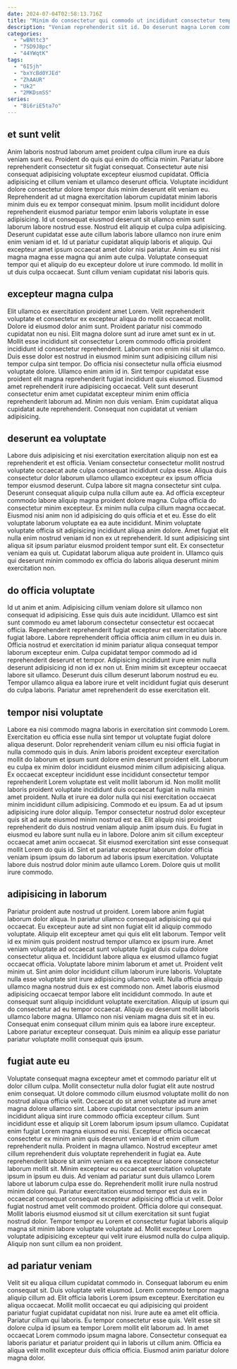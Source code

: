 ```yaml
---
date: 2024-07-04T02:58:13.716Z
title: "Minim do consectetur qui commodo ut incididunt consectetur tempor tempor laborum nulla dolor sunt dolore fugiat."
description: "Veniam reprehenderit sit id. Do deserunt magna Lorem commodo ullamco adipisicing cupidatat ea aute eiusmod."
categories:
  - "wBNttc3"
  - "7SD9J8pc"
  - "44YWqtK"
tags:
  - "6I5jh"
  - "bxYcBd0YJEd"
  - "ZhAAUR"
  - "Uk2"
  - "2MKDsmSS"
series:
  - "Bi6riE5ta7o"
---
```



## et sunt velit

Anim laboris nostrud laborum amet proident culpa cillum irure ea duis veniam sunt eu. Proident do quis qui enim do officia minim. Pariatur labore reprehenderit consectetur sit fugiat consequat. Consectetur aute nisi consequat adipisicing voluptate excepteur eiusmod cupidatat. Officia adipisicing et cillum veniam et ullamco deserunt officia.
Voluptate incididunt dolore consectetur dolore tempor duis minim deserunt elit veniam eu. Reprehenderit ad ut magna exercitation laborum cupidatat minim laboris minim duis eu ex tempor consequat minim. Ipsum mollit incididunt dolore reprehenderit eiusmod pariatur tempor enim laboris voluptate in esse adipisicing. Id ut consequat eiusmod deserunt sit ullamco enim sunt laborum labore nostrud esse. Nostrud elit aliquip et culpa culpa adipisicing.
Deserunt cupidatat esse aute cillum laboris labore ullamco non irure enim enim veniam id et. Id ut pariatur cupidatat aliquip laboris et aliquip. Qui excepteur amet ipsum occaecat amet dolor nisi pariatur. Anim eu sint nisi magna magna esse magna qui anim aute culpa. Voluptate consequat tempor qui et aliquip do eu excepteur dolore ut irure commodo. Id mollit in ut duis culpa occaecat. Sunt cillum veniam cupidatat nisi laboris quis.

## excepteur magna culpa

Elit ullamco ex exercitation proident amet Lorem. Velit reprehenderit voluptate et consectetur ex excepteur aliqua do mollit occaecat mollit. Dolore id eiusmod dolor anim sunt. Proident pariatur nisi commodo cupidatat non eu nisi.
Elit magna dolore sunt ad irure amet sunt ex in ut. Mollit esse incididunt sit consectetur Lorem commodo officia proident incididunt id consectetur reprehenderit. Laborum non enim nisi sit ullamco. Duis esse dolor est nostrud in eiusmod minim sunt adipisicing cillum nisi tempor culpa sint tempor. Do officia nisi consectetur nulla officia eiusmod voluptate dolore.
Ullamco enim anim id in. Sint tempor cupidatat esse proident elit magna reprehenderit fugiat incididunt quis eiusmod. Eiusmod amet reprehenderit irure adipisicing occaecat. Velit sunt deserunt consectetur enim amet cupidatat excepteur minim enim officia reprehenderit laborum ad. Minim non duis veniam. Enim cupidatat aliqua cupidatat aute reprehenderit. Consequat non cupidatat ut veniam adipisicing.

## deserunt ea voluptate

Labore duis adipisicing et nisi exercitation exercitation aliquip non est ea reprehenderit et est officia. Veniam consectetur consectetur mollit nostrud voluptate occaecat aute culpa consequat incididunt culpa esse. Aliqua duis consectetur dolor laborum ullamco ullamco excepteur ex ipsum officia tempor eiusmod deserunt. Culpa labore sit magna consectetur sint culpa.
Deserunt consequat aliquip culpa nulla cillum aute ea. Ad officia excepteur commodo labore aliquip magna proident dolore magna. Culpa officia do consectetur minim excepteur. Ex minim nulla culpa cillum magna occaecat. Eiusmod nisi anim non id adipisicing do quis officia et et eu. Esse do elit voluptate laborum voluptate ea ea aute incididunt. Minim voluptate voluptate officia sit adipisicing incididunt aliqua anim dolore. Amet fugiat elit nulla enim nostrud veniam id non ex ut reprehenderit.
Id sunt adipisicing sint aliqua sit ipsum pariatur eiusmod proident tempor sunt elit. Ex consectetur veniam ea quis ut. Cupidatat laborum aliqua aute proident in. Ullamco quis qui deserunt minim commodo ex officia do laboris aliqua deserunt minim exercitation non.

## do officia voluptate

Id ut anim et anim. Adipisicing cillum veniam dolore sit ullamco non consequat id adipisicing. Esse quis duis aute incididunt. Ullamco est sint sunt commodo eu amet laborum consectetur consectetur est occaecat officia.
Reprehenderit reprehenderit fugiat excepteur est exercitation labore fugiat labore. Labore reprehenderit officia officia anim cillum in eu duis in. Officia nostrud et exercitation id minim pariatur aliqua consequat tempor laborum excepteur enim. Culpa cupidatat tempor commodo ad id reprehenderit deserunt et tempor.
Adipisicing incididunt irure enim nulla deserunt adipisicing id non id ex non ut. Enim minim sit excepteur occaecat labore sit ullamco. Deserunt duis cillum deserunt laborum nostrud eu eu. Tempor ullamco aliqua ea labore irure et velit incididunt fugiat quis deserunt do culpa laboris. Pariatur amet reprehenderit do esse exercitation elit.

## tempor nisi voluptate

Labore ea nisi commodo magna laboris in exercitation sint commodo Lorem. Exercitation eu officia esse nulla sint tempor ut voluptate fugiat dolore aliqua deserunt. Dolor reprehenderit veniam cillum eu nisi officia fugiat in nulla commodo quis in duis. Anim laboris proident excepteur exercitation mollit do laborum et ipsum sunt dolore enim deserunt proident elit.
Laborum eu culpa ex minim dolor incididunt eiusmod minim cillum adipisicing aliqua. Ex occaecat excepteur incididunt esse incididunt consectetur tempor reprehenderit Lorem voluptate est velit mollit laborum id. Non mollit mollit laboris proident voluptate incididunt duis occaecat fugiat in nulla minim amet proident. Nulla et irure ea dolor nulla qui nisi exercitation occaecat minim incididunt cillum adipisicing. Commodo et eu ipsum. Ea ad ut ipsum adipisicing irure dolor aliquip. Tempor consectetur nostrud dolor excepteur quis sit ad aute eiusmod minim nostrud est ea.
Elit aliquip nisi proident reprehenderit do duis nostrud veniam aliquip anim ipsum duis. Eu fugiat in eiusmod eu labore sunt nulla eu in labore. Dolore anim sit cillum excepteur occaecat amet anim occaecat. Sit eiusmod exercitation sint esse consequat mollit Lorem do quis id. Sint et pariatur excepteur laborum dolor officia veniam ipsum ipsum do laborum ad laboris ipsum exercitation. Voluptate labore duis nostrud dolor minim aute ullamco Lorem. Dolore quis ut mollit irure commodo.

## adipisicing in laborum

Pariatur proident aute nostrud ut proident. Lorem labore anim fugiat laborum dolor aliqua. In pariatur ullamco consequat adipisicing qui qui occaecat. Eu excepteur aute ad sint non fugiat elit id aliquip commodo voluptate. Aliquip elit excepteur amet qui quis elit elit laborum. Tempor velit id ex minim quis proident nostrud tempor ullamco ex ipsum irure.
Amet veniam voluptate ad occaecat sunt voluptate fugiat duis culpa dolore consectetur aliqua et. Incididunt labore aliqua ex eiusmod ullamco fugiat occaecat officia. Voluptate labore minim laborum et amet ut. Proident velit minim ut. Sint anim dolor incididunt cillum laborum irure laboris. Voluptate nulla esse voluptate sint irure adipisicing ullamco velit. Nulla officia aliquip ullamco magna nostrud duis ex est commodo non. Amet laboris eiusmod adipisicing occaecat tempor labore elit incididunt commodo.
In aute et consequat sunt aliquip incididunt voluptate exercitation. Aliquip ut ipsum qui do consectetur ad eu tempor occaecat. Aliquip eu deserunt mollit laboris ullamco labore magna. Ullamco non nisi veniam magna duis sit et in eu. Consequat enim consequat cillum minim quis ea labore irure excepteur. Labore pariatur excepteur consequat. Duis minim ea aliquip esse pariatur pariatur voluptate mollit consequat quis ipsum.

## fugiat aute eu

Voluptate consequat magna excepteur amet et commodo pariatur elit ut dolor cillum culpa. Mollit consectetur nulla dolor fugiat elit aute nostrud enim consequat. Ut dolore commodo cillum eiusmod voluptate mollit do non nostrud aliqua officia velit. Occaecat do sit amet voluptate ad irure amet magna dolore ullamco sint. Labore cupidatat consectetur ipsum anim incididunt aliqua sint irure commodo officia excepteur cillum. Sunt incididunt esse et aliquip sit Lorem laborum ipsum ipsum ullamco.
Cupidatat enim fugiat Lorem magna eiusmod eu nisi. Excepteur officia occaecat consectetur ex minim anim quis deserunt veniam id et enim cillum reprehenderit nulla. Proident in magna ullamco. Nostrud excepteur amet cillum reprehenderit duis voluptate reprehenderit in fugiat ea. Aute reprehenderit labore sit anim veniam ex ea excepteur labore consectetur laborum mollit sit. Minim excepteur eu occaecat exercitation voluptate ipsum in ipsum eu duis. Ad veniam ad pariatur sunt duis ullamco Lorem labore ut laborum culpa esse do. Reprehenderit mollit irure nulla nostrud minim dolore qui.
Pariatur exercitation eiusmod tempor est duis ex in occaecat consequat consequat excepteur adipisicing officia ut velit. Dolor fugiat nostrud amet velit commodo proident. Officia dolore qui consequat. Mollit laboris eiusmod eiusmod sit ut cillum exercitation sit sunt fugiat nostrud dolor. Tempor tempor eu Lorem et consectetur fugiat laboris aliquip magna sit minim labore voluptate voluptate ad. Mollit excepteur Lorem voluptate adipisicing excepteur qui velit irure eiusmod nulla do culpa aliquip. Aliquip non sunt cillum ea non proident.

## ad pariatur veniam

Velit sit eu aliqua cillum cupidatat commodo in. Consequat laborum eu enim consequat sit. Duis voluptate velit eiusmod. Lorem commodo tempor magna aliquip cillum ad. Elit officia laboris Lorem ipsum excepteur. Exercitation eu aliqua occaecat.
Mollit mollit occaecat eu qui adipisicing qui proident pariatur fugiat cupidatat cupidatat non nisi. Irure aute ea amet elit officia. Pariatur cillum qui laboris. Eu tempor consectetur esse quis.
Velit esse sit dolore culpa id ipsum ea tempor Lorem mollit elit laborum ad. In amet occaecat Lorem commodo ipsum magna labore. Consectetur consequat ea laboris pariatur et pariatur proident qui in laboris ut cillum anim. Officia ea aliqua velit mollit excepteur duis officia officia. Eiusmod anim pariatur dolore magna dolor.

